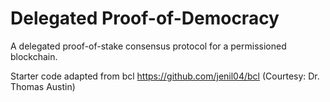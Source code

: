 # Delegated Proof-of-Democracy
A delegated proof-of-stake consensus protocol for a permissioned blockchain.

Starter code adapted from bcl https://github.com/jenil04/bcl (Courtesy: Dr. Thomas Austin)
